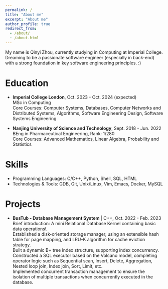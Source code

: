 ```yaml
---
permalink: /
title: "About me"
excerpt: "About me"
author_profile: true
redirect_from: 
  - /about/
  - /about.html
---
```


My name is Qinyi Zhou, currently studying in Computing at Imperial College. Dreaming to be a passionate software engineer (especially in back-end) with a strong foundation in key software engineering principles. :)

Education
======
*    **Imperial College London**, Oct. 2023 - Oct. 2024 (expected)\
MSc in Computing\
Core Courses: Computer Systems, Databases, Computer Networks and Distributed Systems, Algorithms, Software Engineering Design,   Software Systems Engineering
  
*    **Nanjing University of Science and Technology**, Sept. 2018 - Jun. 2022\
BEng in Pharmaceutical Engineering, Rank: 1/280\
Core Courses: Advanced Mathematics, Linear Algebra, Probability and Statistics


Skills
======
- Programming Languages: C/C++, Python, Shell, SQL, HTML
- Technologies & Tools: GDB, Git, Unix/Linux, Vim, Emacs, Docker, MySQL


Projects
======
*    **BusTub - Database Management System** | C++, Oct. 2022 - Feb. 2023\
Brief introduction: A mini Relational Database Kernel containing basic data operations\          
Established a disk-oriented storage manager, using an extensible hash table for page mapping, and LRU-K algorithm for cache      eviction strategy.\
Built a dynamic B+ tree index structure, supporting index concurrency.\
Constructed a SQL executor based on the Volcano model, completing operator logic such as Sequential scan, Insert, Delete,        Aggregation, Nested loop join, Index join, Sort, Limit, etc.\
Implemented concurrent transaction management to ensure the isolation of multiple transactions when concurrently executed in     the database.


